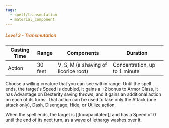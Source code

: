 ```yaml
---
tags:
  - spell/transmutation
  - material_component
---
```

##### *<span style="color:rgb(203, 123, 55)">Level 3 - Transmutation</span>*

|Casting Time|Range|Components|Duration|
|---|---|---|---|
|Action|30 feet|V, S, M (a shaving of licorice root)|Concentration, up to 1 minute|
Choose a willing creature that you can see within range. Until the spell ends, the target's Speed is doubled, it gains a +2 bonus to Armor Class, it has Advantage on Dexterity saving throws, and it gains an additional action on each of its turns. That action can be used to take only the Attack (one attack only), Dash, Disengage, Hide, or Utilize action. 

When the spell ends, the target is [[Incapacitated]] and has a Speed of 0 until the end of its next turn, as a wave of lethargy washes over it. 